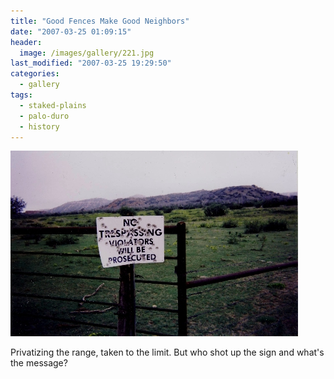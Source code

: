 ```yaml
---
title: "Good Fences Make Good Neighbors"
date: "2007-03-25 01:09:15"
header:
  image: /images/gallery/221.jpg
last_modified: "2007-03-25 19:29:50"
categories:
  - gallery
tags:
  - staked-plains
  - palo-duro
  - history  
---
```

![221](/images/gallery/221.jpg)

Privatizing the range, taken to the limit. But who shot up the sign and what's the message?
